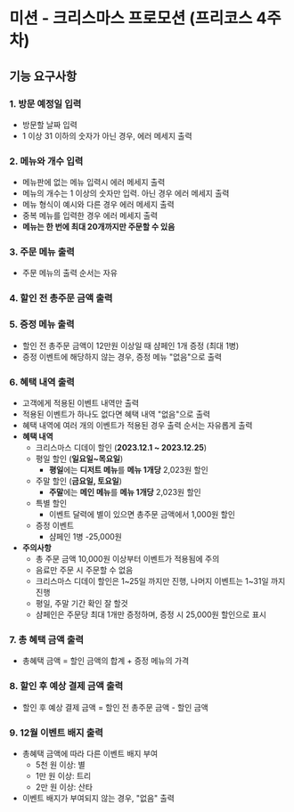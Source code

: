 # 미션 - 크리스마스 프로모션 (프리코스 4주차)
## 기능 요구사항
### 1. 방문 예정일 입력
- 방문할 날짜 입력
- 1 이상 31 이하의 숫자가 아닌 경우, 에러 메세지 출력

### 2. 메뉴와 개수 입력
- 메뉴판에 없는 메뉴 입력시 에러 메세지 출력
- 메뉴의 개수는 1 이상의 숫자만 입력. 아닌 경우 에러 메세지 출력
- 메뉴 형식이 예시와 다른 경우 에러 메세지 출력
- 중복 메뉴를 입력한 경우 에러 메세지 출력
- **메뉴는 한 번에 최대 20개까지만 주문할 수 있음**

### 3. 주문 메뉴 출력
- 주문 메뉴의 출력 순서는 자유

### 4. 할인 전 총주문 금액 출력

### 5. 증정 메뉴 출력
- 할인 전 총주문 금액이 12만원 이상일 때 샴페인 1개 증정 (최대 1병)
- 증정 이벤트에 해당하지 않는 경우, 증정 메뉴 "없음"으로 출력

### 6. 혜택 내역 출력
- 고객에게 적용된 이벤트 내역만 출력
- 적용된 이벤트가 하나도 없다면 혜택 내역 "없음"으로 출력
- 혜택 내역에 여러 개의 이벤트가 적용된 경우 출력 순서는 자유롭게 출력
- **혜택 내역**
  - 크리스마스 디데이 할인 (**2023.12.1 ~ 2023.12.25**)
  - 평일 할인 (**일요일~목요일**)
    - **평일**에는 **디저트 메뉴**를 **메뉴 1개당** 2,023원 할인
  - 주말 할인 (**금요일, 토요일**)
    - **주말**에는 **메인 메뉴**를 **메뉴 1개당** 2,023원 할인
  - 특별 할인
    - 이벤트 달력에 별이 있으면 총주문 금액에서 1,000원 할인
  - 증정 이벤트 
    - 샴페인 1병 -25,000원
- **주의사항**
  - 총 주문 금액 10,000원 이상부터 이벤트가 적용됨에 주의
  - 음료만 주문 시 주문할 수 없음
  - 크리스마스 디데이 할인은 1~25일 까지만 진행, 나머지 이벤트는 1~31일 까지 진행
  - 평일, 주말 기간 확인 잘 할것
  - 샴페인은 주문당 최대 1개만 증정하며, 증정 시 25,000원 할인으로 표시

### 7. 총 혜택 금액 출력
- 총혜택 금액 = 할인 금액의 합계 + 증정 메뉴의 가격

### 8. 할인 후 예상 결제 금액 출력
- 할인 후 예상 결제 금액 = 할인 전 총주문 금액 - 할인 금액

### 9. 12월 이벤트 배지 출력
- 총혜택 금액에 따라 다른 이벤트 배지 부여
  - 5천 원 이상: 별
  - 1만 원 이상: 트리
  - 2만 원 이상: 산타
- 이벤트 배지가 부여되지 않는 경우, "없음" 출력